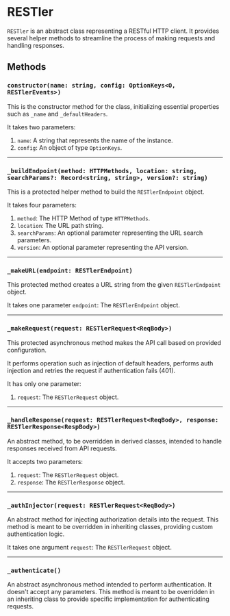 # RESTler

`RESTler` is an abstract class representing a RESTful HTTP client. It provides several helper methods to streamline the process of making requests and handling responses.

## Methods

### `constructor(name: string, config: OptionKeys<O, RESTlerEvents>)`

This is the constructor method for the class, initializing essential properties such as `_name` and `_defaultHeaders`. 

It takes two parameters:

1. `name`: A string that represents the name of the instance.
2. `config`: An object of type `OptionKeys`.

___

### `_buildEndpoint(method: HTTPMethods, location: string, searchParams?: Record<string, string>, version?: string)`

This is a protected helper method to build the `RESTlerEndpoint` object. 

It takes four parameters:

1. `method`: The HTTP Method of type `HTTPMethods`.
2. `location`: The URL path string.
3. `searchParams`: An optional parameter representing the URL search parameters.
4. `version`: An optional parameter representing the API version.

___

### `_makeURL(endpoint: RESTlerEndpoint)`

This protected method creates a URL string from the given `RESTlerEndpoint` object.

It takes one parameter `endpoint`: The `RESTlerEndpoint` object.

___

### `_makeRequest(request: RESTlerRequest<ReqBody>)`

This protected asynchronous method makes the API call based on provided configuration.

It performs operation such as injection of default headers, performs auth injection and retries the request if authentication fails (401).

It has only one parameter: 

1. `request`: The `RESTlerRequest` object.

___

### `_handleResponse(request: RESTlerRequest<ReqBody>, response: RESTlerResponse<RespBody>)`

An abstract method, to be overridden in derived classes, intended to handle responses received from API requests.

It accepts two parameters:

1. `request`: The `RESTlerRequest` object.
2. `response`: The `RESTlerResponse` object.

___

### `_authInjector(request: RESTlerRequest<ReqBody>)`

An abstract method for injecting authorization details into the request. This method is meant to be overridden in inheriting classes, providing custom authentication logic.

It takes one argument `request`: The `RESTlerRequest` object.

___

### `_authenticate()`

An abstract asynchronous method intended to perform authentication. It doesn't accept any parameters. This method is meant to be overridden in an inheriting class to provide specific implementation for authenticating requests.